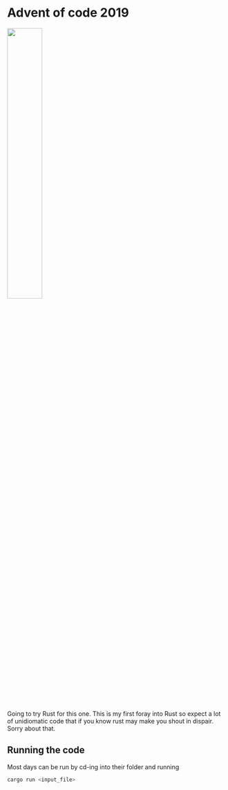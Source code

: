 # Advent of code 2019

<img src="https://www.rustacean.net/assets/rustacean-flat-happy.png" width="40%">

Going to try Rust for this one. This is my first foray into Rust so expect a lot of unidiomatic code that if you know rust may make you shout in dispair. Sorry about that.

## Running the code

Most days can be run by cd-ing into their folder and running

```bash
cargo run <input_file>
```
